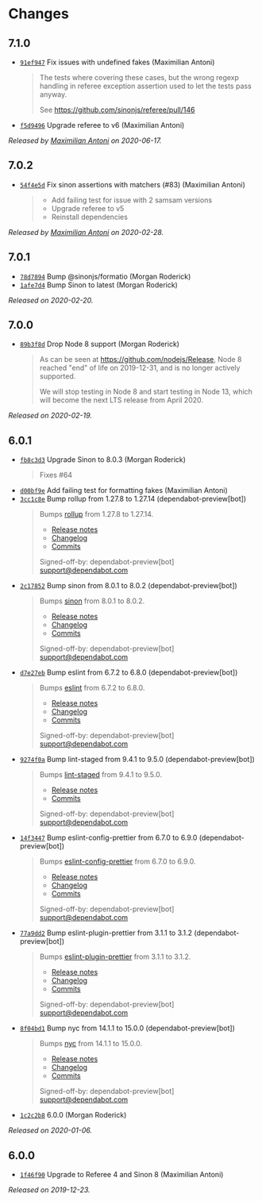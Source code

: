 # Changes

## 7.1.0

- [`91ef947`](https://github.com/sinonjs/referee-sinon/commit/91ef947a8b9508c7dcd755c5a89763b580a99e61)
  Fix issues with undefined fakes (Maximilian Antoni)
    >
    > The tests where covering these cases, but the wrong regexp handling in
    > referee exception assertion used to let the tests pass anyway.
    >
    > See https://github.com/sinonjs/referee/pull/146
    >
- [`f5d9496`](https://github.com/sinonjs/referee-sinon/commit/f5d9496c4646426d00e38087cc48e6464c53bdee)
  Upgrade referee to v6 (Maximilian Antoni)

_Released by [Maximilian Antoni](https://github.com/mantoni) on 2020-06-17._

## 7.0.2

- [`54f4e5d`](https://github.com/sinonjs/referee-sinon/commit/54f4e5d7cd208a0a566bd5697c678cb44a48633f)
  Fix sinon assertions with matchers (#83) (Maximilian Antoni)
    >
    > * Add failing test for issue with 2 samsam versions
    > * Upgrade referee to v5
    > * Reinstall dependencies
    >

_Released by [Maximilian Antoni](https://github.com/mantoni) on 2020-02-28._

## 7.0.1

- [`78d7894`](https://github.com/sinonjs/referee-sinon/commit/78d7894556d0723b02e84d7cb44acccc834146d0)
  Bump @sinonjs/formatio (Morgan Roderick)
- [`1afe7d4`](https://github.com/sinonjs/referee-sinon/commit/1afe7d49879668b3903b183a3b9271aacb12db8b)
  Bump Sinon to latest (Morgan Roderick)

_Released on 2020-02-20._

## 7.0.0

- [`89b3f8d`](https://github.com/sinonjs/referee-sinon/commit/89b3f8d01ee44244d7322b11d646851960302994)
  Drop Node 8 support (Morgan Roderick)
    >
    > As can be seen at https://github.com/nodejs/Release, Node 8 reached
    > "end" of life on 2019-12-31, and is no longer actively supported.
    >
    > We will stop testing in Node 8 and start testing in Node 13, which will
    > become the next LTS release from April 2020.
    >

_Released on 2020-02-19._

## 6.0.1

- [`fb8c3d3`](https://github.com/sinonjs/referee-sinon/commit/fb8c3d3355a5d31434b01f291c373154330a0502)
  Upgrade Sinon to 8.0.3 (Morgan Roderick)
    >
    > Fixes #64
    >
- [`d00bf9e`](https://github.com/sinonjs/referee-sinon/commit/d00bf9ecb5680e275ac00a127b97016c277d0e8a)
  Add failing test for formatting fakes (Maximilian Antoni)
- [`3cc1c8e`](https://github.com/sinonjs/referee-sinon/commit/3cc1c8ed1501137a943cfc6ea39993385e3f8609)
  Bump rollup from 1.27.8 to 1.27.14 (dependabot-preview[bot])
    >
    > Bumps [rollup](https://github.com/rollup/rollup) from 1.27.8 to 1.27.14.
    > - [Release notes](https://github.com/rollup/rollup/releases)
    > - [Changelog](https://github.com/rollup/rollup/blob/master/CHANGELOG.md)
    > - [Commits](https://github.com/rollup/rollup/compare/v1.27.8...v1.27.14)
    >
    > Signed-off-by: dependabot-preview[bot] <support@dependabot.com>
- [`2c17852`](https://github.com/sinonjs/referee-sinon/commit/2c178525475c18fba6eb195f5324204c9c89c9fd)
  Bump sinon from 8.0.1 to 8.0.2 (dependabot-preview[bot])
    >
    > Bumps [sinon](https://github.com/sinonjs/sinon) from 8.0.1 to 8.0.2.
    > - [Release notes](https://github.com/sinonjs/sinon/releases)
    > - [Changelog](https://github.com/sinonjs/sinon/blob/master/CHANGELOG.md)
    > - [Commits](https://github.com/sinonjs/sinon/compare/v8.0.1...v8.0.2)
    >
    > Signed-off-by: dependabot-preview[bot] <support@dependabot.com>
- [`d7e27eb`](https://github.com/sinonjs/referee-sinon/commit/d7e27eb9e8164450af7387305a9aed015c91e8bd)
  Bump eslint from 6.7.2 to 6.8.0 (dependabot-preview[bot])
    >
    > Bumps [eslint](https://github.com/eslint/eslint) from 6.7.2 to 6.8.0.
    > - [Release notes](https://github.com/eslint/eslint/releases)
    > - [Changelog](https://github.com/eslint/eslint/blob/master/CHANGELOG.md)
    > - [Commits](https://github.com/eslint/eslint/compare/v6.7.2...v6.8.0)
    >
    > Signed-off-by: dependabot-preview[bot] <support@dependabot.com>
- [`9274f0a`](https://github.com/sinonjs/referee-sinon/commit/9274f0a3c43e98dc37411ca658e233ace9ceedb1)
  Bump lint-staged from 9.4.1 to 9.5.0 (dependabot-preview[bot])
    >
    > Bumps [lint-staged](https://github.com/okonet/lint-staged) from 9.4.1 to 9.5.0.
    > - [Release notes](https://github.com/okonet/lint-staged/releases)
    > - [Commits](https://github.com/okonet/lint-staged/compare/v9.4.1...v9.5.0)
    >
    > Signed-off-by: dependabot-preview[bot] <support@dependabot.com>
- [`14f3447`](https://github.com/sinonjs/referee-sinon/commit/14f3447a687ed8777f70d17486d151fe702051d8)
  Bump eslint-config-prettier from 6.7.0 to 6.9.0 (dependabot-preview[bot])
    >
    > Bumps [eslint-config-prettier](https://github.com/prettier/eslint-config-prettier) from 6.7.0 to 6.9.0.
    > - [Release notes](https://github.com/prettier/eslint-config-prettier/releases)
    > - [Changelog](https://github.com/prettier/eslint-config-prettier/blob/master/CHANGELOG.md)
    > - [Commits](https://github.com/prettier/eslint-config-prettier/commits/v6.9.0)
    >
    > Signed-off-by: dependabot-preview[bot] <support@dependabot.com>
- [`77a9dd2`](https://github.com/sinonjs/referee-sinon/commit/77a9dd206256525d6bfac44b59e00bd2a795eebd)
  Bump eslint-plugin-prettier from 3.1.1 to 3.1.2 (dependabot-preview[bot])
    >
    > Bumps [eslint-plugin-prettier](https://github.com/prettier/eslint-plugin-prettier) from 3.1.1 to 3.1.2.
    > - [Release notes](https://github.com/prettier/eslint-plugin-prettier/releases)
    > - [Changelog](https://github.com/prettier/eslint-plugin-prettier/blob/master/CHANGELOG.md)
    > - [Commits](https://github.com/prettier/eslint-plugin-prettier/compare/v3.1.1...v3.1.2)
    >
    > Signed-off-by: dependabot-preview[bot] <support@dependabot.com>
- [`8f04bd1`](https://github.com/sinonjs/referee-sinon/commit/8f04bd1220d006f29a249b7f23bc8d70fa1e9f5b)
  Bump nyc from 14.1.1 to 15.0.0 (dependabot-preview[bot])
    >
    > Bumps [nyc](https://github.com/istanbuljs/nyc) from 14.1.1 to 15.0.0.
    > - [Release notes](https://github.com/istanbuljs/nyc/releases)
    > - [Changelog](https://github.com/istanbuljs/nyc/blob/master/CHANGELOG.md)
    > - [Commits](https://github.com/istanbuljs/nyc/compare/v14.1.1...v15.0.0)
    >
    > Signed-off-by: dependabot-preview[bot] <support@dependabot.com>
- [`1c2c2b8`](https://github.com/sinonjs/referee-sinon/commit/1c2c2b89719e7ad4c5aba058f0fb951e00ed6d92)
  6.0.0 (Morgan Roderick)

_Released on 2020-01-06._

## 6.0.0

- [`1f46f90`](https://github.com/sinonjs/referee-sinon/commit/1f46f9028845b2e03dd14438d560d1c9b83401cb)
  Upgrade to Referee 4 and Sinon 8 (Maximilian Antoni)

_Released on 2019-12-23._

